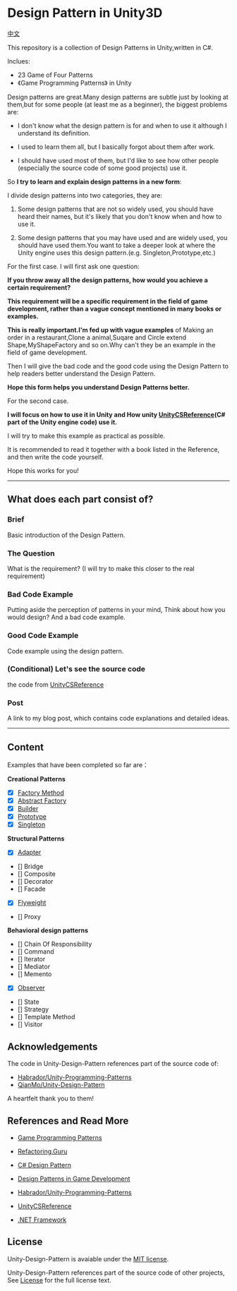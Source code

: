 # Design Pattern in Unity3D

[中文](README.md)

This repository is a collection of Design Patterns in Unity,written in C#.

Inclues:
- 23 Game of Four Patterns
- 《Game Programming Patterns》 in Unity

Design patterns are great.Many design patterns are subtle just by looking at them,but for some people (at least me as a beginner), the biggest problems are:


- I don't know what the design pattern is for and when to use it although I understand its definition.

- I used to learn them all, but I basically forgot about them after work.

- I should have used most of them, but I'd like to see how other people (especially the source code of some good projects) use it.

So **I try to learn and explain design patterns in a new form**:

I divide design patterns into two categories, they are:

1. Some design patterns that are not so widely used, you should have heard their names, but it's likely that you don't know when and how to use it.

2. Some design patterns that you may have used and are widely used, you should have used them.You want to take a deeper look at where the Unity engine uses this design pattern.(e.g. Singleton,Prototype,etc.)


For the first case.
I will first ask one question: 

**If you throw away all the design patterns, how would you achieve a certain requirement?**


**This requirement will be a specific requirement in the field of game development, rather than a vague concept mentioned in many books or examples.**

**This is really important.I'm fed up with vague examples** of Making an order in a restaurant,Clone a animal,Suqare and Circle extend Shape,MyShapeFactory and so on.Why can't they be an example in the field of game development.

Then I will give the bad code and the good code using the Design Pattern to help readers better understand the Design Pattern.

**Hope this form helps you understand Design Patterns better.**

For the second case.

**I will focus on how to use it in Unity and How unity [UnityCSReference](https://github.com/Unity-Technologies/UnityCsReference)(C# part of the Unity engine code) use it.**


I will try to make this example as practical as possible.

It is recommended to read it together with a book listed in the Reference, and then write the code yourself.

Hope this works for you!

---

## What does each part consist of?

### Brief

Basic introduction of the Design Pattern.

### The Question

What is the requirement? (I will try to make this closer to the real requirement)

### Bad Code Example

Putting aside the perception of patterns in your mind, Think about how you would design?
And a bad code example.

### Good Code Example

Code example using the design pattern.

### (Conditional) Let's see the source code

the code from [UnityCSReference](https://github.com/Unity-Technologies/UnityCsReference)

### Post

A link to my blog post, which contains code explanations and detailed ideas.

---
## Content

Examples that have been completed so far are：


**Creational Patterns**
- [x] [Factory Method](./Assets/CreationalPatterns/FactoryMethod/README.md)
- [x] [Abstract Factory](./Assets/CreationalPatterns/AbstractFactory/README.md)
- [x] [Builder](./Assets/CreationalPatterns/BuilderPattern/README.md)
- [x] [Prototype](./Assets/CreationalPatterns/Prototype/README.md)
- [x] [Singleton](./Assets/CreationalPatterns/Singleton/README.md)

**Structural Patterns**
- [x] [Adapter](./Assets/StructuralPattern/AdapterPattern/README.md)
- [] Bridge
- [] Composite
- [] Decorator
- [] Facade
- [x] [Flyweight](./Assets/StructuralPattern/Flyweight/README.md)
- [] Proxy

**Behavioral design patterns**
- [] Chain Of Responsibility
- [] Command
- [] Iterator
- [] Mediator
- [] Memento
- [x] [Observer](./Assets/BehavioralPattern/Observer/README.md)
- [] State
- [] Strategy
- [] Template Method
- [] Visitor



## Acknowledgements

The code in Unity-Design-Pattern references part of the source code of:
- [Habrador/Unity-Programming-Patterns](https://github.com/Habrador/Unity-Programming-Patterns)
- [QianMo/Unity-Design-Pattern](https://github.com/QianMo/Unity-Design-Pattern)

A heartfelt thank you to them!

## References and Read More

- [Game Programming Patterns](http://gameprogrammingpatterns.com/)

- [Refactoring.Guru](https://refactoringguru.cn/)

- [C# Design Pattern](https://book.douban.com/subject/30131470/)

- [Design Patterns in Game Development](https://book.douban.com/subject/26952185/)

- [Habrador/Unity-Programming-Patterns](https://github.com/Habrador/Unity-Programming-Patterns)

- [UnityCSReference](https://github.com/Unity-Technologies/UnityCsReference)

- [.NET Framework](https://referencesource.microsoft.com/)
## License

Unity-Design-Pattern is avaiable under the [MIT license](https://opensource.org/licenses/MIT).

Unity-Design-Pattern references part of the source code of other projects, See [License](./LICENSE) for the full license text.